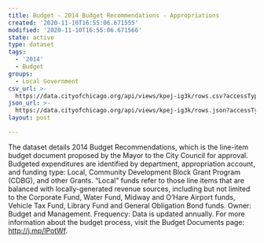 ```yaml
---
title: Budget - 2014 Budget Recommendations - Appropriations
created: '2020-11-10T16:55:06.671555'
modified: '2020-11-10T16:55:06.671566'
state: active
type: dataset
tags:
  - '2014'
  - Budget
groups:
  - Local Government
csv_url: >-
  https://data.cityofchicago.org/api/views/kpej-ig3k/rows.csv?accessType=DOWNLOAD
json_url: >-
  https://data.cityofchicago.org/api/views/kpej-ig3k/rows.json?accessType=DOWNLOAD
layout: post

---
```

The dataset details 2014 Budget Recommendations, which is the line-item budget document proposed by the Mayor to the City Council for approval. Budgeted expenditures are identified by department, appropriation account, and funding type: Local, Community Development Block Grant Program (CDBG), and other Grants. “Local” funds refer to those line items that are balanced with locally-generated revenue sources, including but not limited to the Corporate Fund, Water Fund, Midway and O’Hare Airport funds, Vehicle Tax Fund, Library Fund and General Obligation Bond funds. Owner: Budget and Management. Frequency: Data is updated annually. For more information about the budget process, visit the Budget Documents page: http://j.mp/lPotWf.
